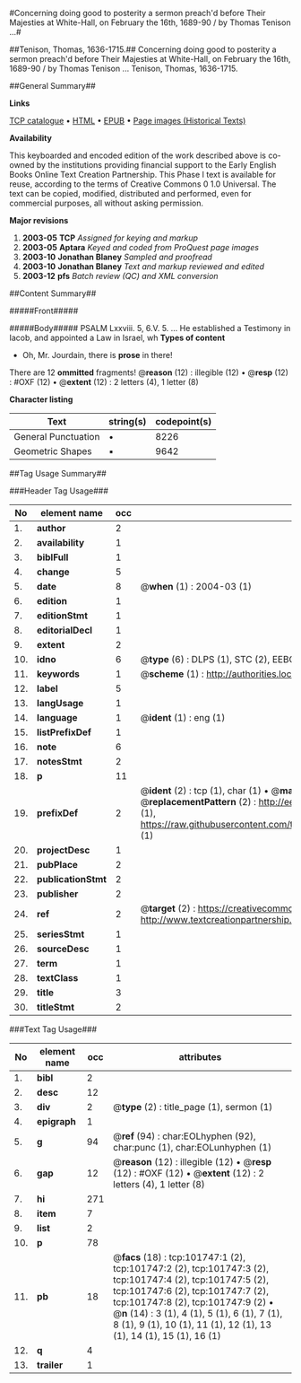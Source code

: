 #Concerning doing good to posterity a sermon preach'd before Their Majesties at White-Hall, on February the 16th, 1689-90 / by Thomas Tenison ...#

##Tenison, Thomas, 1636-1715.##
Concerning doing good to posterity a sermon preach'd before Their Majesties at White-Hall, on February the 16th, 1689-90 / by Thomas Tenison ...
Tenison, Thomas, 1636-1715.

##General Summary##

**Links**

[TCP catalogue](http://www.ota.ox.ac.uk/tcp/)  • 
[HTML](http://tei.it.ox.ac.uk/tcp/Texts-HTML/free/A64/A64351.html)  • 
[EPUB](http://tei.it.ox.ac.uk/tcp/Texts-EPUB/free/A64/A64351.epub) • 
[Page images (Historical Texts)](https://data.historicaltexts.jisc.ac.uk/view?pubId=eebo-13772770e&pageId=eebo-13772770e-101747-1)

**Availability**

This keyboarded and encoded edition of the
	       work described above is co-owned by the institutions
	       providing financial support to the Early English Books
	       Online Text Creation Partnership. This Phase I text is
	       available for reuse, according to the terms of Creative
	       Commons 0 1.0 Universal. The text can be copied,
	       modified, distributed and performed, even for
	       commercial purposes, all without asking permission.

**Major revisions**

1. __2003-05__ __TCP__ *Assigned for keying and markup*
1. __2003-05__ __Aptara__ *Keyed and coded from ProQuest page images*
1. __2003-10__ __Jonathan Blaney__ *Sampled and proofread*
1. __2003-10__ __Jonathan Blaney__ *Text and markup reviewed and edited*
1. __2003-12__ __pfs__ *Batch review (QC) and XML conversion*

##Content Summary##

#####Front#####

#####Body#####
PSALM Lxxviii. 5, 6.V. 5. ... He established a Testimony in Iacob, and
appointed a Law in Israel, wh
**Types of content**

  * Oh, Mr. Jourdain, there is **prose** in there!

There are 12 **ommitted** fragments! 
 @__reason__ (12) : illegible (12)  •  @__resp__ (12) : #OXF (12)  •  @__extent__ (12) : 2 letters (4), 1 letter (8)

**Character listing**


|Text|string(s)|codepoint(s)|
|---|---|---|
|General Punctuation|•|8226|
|Geometric Shapes|▪|9642|

##Tag Usage Summary##

###Header Tag Usage###

|No|element name|occ|attributes|
|---|---|---|---|
|1.|__author__|2||
|2.|__availability__|1||
|3.|__biblFull__|1||
|4.|__change__|5||
|5.|__date__|8| @__when__ (1) : 2004-03 (1)|
|6.|__edition__|1||
|7.|__editionStmt__|1||
|8.|__editorialDecl__|1||
|9.|__extent__|2||
|10.|__idno__|6| @__type__ (6) : DLPS (1), STC (2), EEBO-CITATION (1), OCLC (1), VID (1)|
|11.|__keywords__|1| @__scheme__ (1) : http://authorities.loc.gov/ (1)|
|12.|__label__|5||
|13.|__langUsage__|1||
|14.|__language__|1| @__ident__ (1) : eng (1)|
|15.|__listPrefixDef__|1||
|16.|__note__|6||
|17.|__notesStmt__|2||
|18.|__p__|11||
|19.|__prefixDef__|2| @__ident__ (2) : tcp (1), char (1)  •  @__matchPattern__ (2) : ([0-9\-]+):([0-9IVX]+) (1), (.+) (1)  •  @__replacementPattern__ (2) : http://eebo.chadwyck.com/downloadtiff?vid=$1&page=$2 (1), https://raw.githubusercontent.com/textcreationpartnership/Texts/master/tcpchars.xml#$1 (1)|
|20.|__projectDesc__|1||
|21.|__pubPlace__|2||
|22.|__publicationStmt__|2||
|23.|__publisher__|2||
|24.|__ref__|2| @__target__ (2) : https://creativecommons.org/publicdomain/zero/1.0/ (1), http://www.textcreationpartnership.org/docs/. (1)|
|25.|__seriesStmt__|1||
|26.|__sourceDesc__|1||
|27.|__term__|1||
|28.|__textClass__|1||
|29.|__title__|3||
|30.|__titleStmt__|2||


###Text Tag Usage###

|No|element name|occ|attributes|
|---|---|---|---|
|1.|__bibl__|2||
|2.|__desc__|12||
|3.|__div__|2| @__type__ (2) : title_page (1), sermon (1)|
|4.|__epigraph__|1||
|5.|__g__|94| @__ref__ (94) : char:EOLhyphen (92), char:punc (1), char:EOLunhyphen (1)|
|6.|__gap__|12| @__reason__ (12) : illegible (12)  •  @__resp__ (12) : #OXF (12)  •  @__extent__ (12) : 2 letters (4), 1 letter (8)|
|7.|__hi__|271||
|8.|__item__|7||
|9.|__list__|2||
|10.|__p__|78||
|11.|__pb__|18| @__facs__ (18) : tcp:101747:1 (2), tcp:101747:2 (2), tcp:101747:3 (2), tcp:101747:4 (2), tcp:101747:5 (2), tcp:101747:6 (2), tcp:101747:7 (2), tcp:101747:8 (2), tcp:101747:9 (2)  •  @__n__ (14) : 3 (1), 4 (1), 5 (1), 6 (1), 7 (1), 8 (1), 9 (1), 10 (1), 11 (1), 12 (1), 13 (1), 14 (1), 15 (1), 16 (1)|
|12.|__q__|4||
|13.|__trailer__|1||
